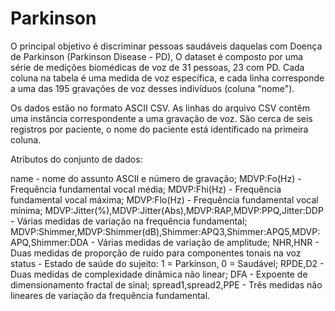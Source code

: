 # Parkinson

O principal objetivo é discriminar pessoas saudáveis daquelas com Doença de Parkinson (Parkinson Disease - PD), O dataset é composto por uma série de medições biomédicas de voz de 31 pessoas, 23 com PD. Cada coluna na tabela é uma medida de voz específica, e cada linha corresponde a uma das 195 gravações de voz desses indivíduos (coluna "nome").

Os dados estão no formato ASCII CSV. As linhas do arquivo CSV contêm uma instância correspondente a uma gravação de voz. São cerca de seis registros por paciente, o nome do paciente está identificado na primeira coluna.

Atributos do conjunto de dados:

name - nome do assunto ASCII e número de gravação;
MDVP:Fo(Hz) - Frequência fundamental vocal média;
MDVP:Fhi(Hz) - Frequência fundamental vocal máxima;
MDVP:Flo(Hz) - Frequência fundamental vocal mínima;
MDVP:Jitter(%),MDVP:Jitter(Abs),MDVP:RAP,MDVP:PPQ,Jitter:DDP - Várias medidas de variação na frequência fundamental;
MDVP:Shimmer,MDVP:Shimmer(dB),Shimmer:APQ3,Shimmer:APQ5,MDVP:APQ,Shimmer:DDA - Várias medidas de variação de amplitude;
NHR,HNR - Duas medidas de proporção de ruído para componentes tonais na voz status - Estado de saúde do sujeito: 1 = Parkinson, 0 = Saudável;
RPDE,D2 - Duas medidas de complexidade dinâmica não linear;
DFA - Expoente de dimensionamento fractal de sinal;
spread1,spread2,PPE - Três medidas não lineares de variação da frequência fundamental.
